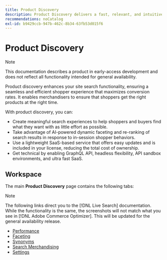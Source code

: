 ```yaml
---
title: Product Discovery
description: Product Discovery delivers a fast, relevant, and intuitive search experience.
recommendations: noCatalog
exl-id: b9429ccb-947b-462c-8b34-63fb53d015f6
---
```

# Product Discovery

>[!NOTE]
>
>This documentation describes a product in early-access development and does not reflect all functionality intended for general availability.

Product discovery enhances your site search functionality, ensuring a seamless and efficient shopper experience that maximizes conversion rates. It enables merchandisers to ensure that shoppers get the right products at the right time. 

With product discovery, you can:

- Create meaningful search experiences to help shoppers and buyers find what they want with as little effort as possible.
- Take advantage of AI-powered dynamic faceting and re-ranking of search results in response to in-session shopper behaviors.
- Use a lightweight SaaS-based service that offers easy updates and is included in your license, reducing the total cost of ownership.
- Get technical by enabling GraphQL API, headless flexibility, API sandbox environments, and ultra fast SaaS.

## Workspace

The main **Product Discovery** page contains the following tabs:

>[!NOTE]
>
>The following links direct you to the [!DNL Live Search] documentation. While the functionality is the same, the screenshots will not match what you see in [!DNL Adobe Commerce Optimizer]. This will be updated for the general availability release.

- [Performance](../../live-search/performance.md)
- [Faceting](../../live-search/facets.md)
- [Synonyms](../../live-search/synonyms.md)
- [Search Merchandising](../../live-search/rules.md)
- [Settings](../../live-search/settings.md)
